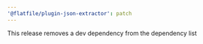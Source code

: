 ```yaml
---
'@flatfile/plugin-json-extractor': patch
---
```


This release removes a dev dependency from the dependency list
